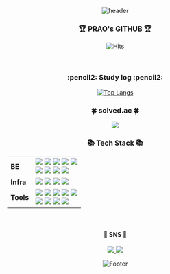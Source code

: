 



<div align="center"> 
  
![header](https://capsule-render.vercel.app/api?type=cylinder&color=E3F2FD&height=150&section=header&text=prao's%20Github&fontColor=ffffff&fontSize=70&animation=fadeIn&fontAlignY=55&desc=%20&descAlignY=62&descAlign=62)

<h3>🏆 PRAO's GITHUB 🏆</h3>

[![Hits](https://hits.seeyoufarm.com/api/count/incr/badge.svg?url=https%3A%2F%2Fgithub.com%2Fdev-prao&count_bg=%239487FF&title_bg=%2315B2FD&icon=riotgames.svg&icon_color=%23D4A996&title=hits&edge_flat=true)](https://hits.seeyoufarm.com)



<br/>

<h3>:pencil2: Study log :pencil2:</h3> 

[![Top Langs](https://github-readme-stats.vercel.app/api/top-langs/?username=dev-prao&layout=compact)](https://github.com/anuraghazra/github-readme-stats)
<h3>🍀 solved.ac 🍀</h3>

 <img src="http://mazandi.herokuapp.com/api?handle=pch718&theme=warm"/>


  
<div align=center>
	<h3>📚 Tech Stack 📚</h3>
</div>
<div align="center">
	<table>
		  <tr>
			<td><b>BE</b></td>
			<td>
				<img src="https://img.shields.io/badge/java-%23ED8B00.svg?style=for-the-badge&logo=openjdk&logoColor=white"/>
				<img src="https://img.shields.io/badge/Spring Boot-6DB33F?style=for-the-badge&logo=Spring Boot&logoColor=white"/>
				<img src="https://img.shields.io/badge/JWT-000000?style=for-the-badge&logo=JSON Web Tokens&logoColor=white"/>
				<img src="https://img.shields.io/badge/mysql-4479A1.svg?style=for-the-badge&logo=mysql&logoColor=white"/>
				<img src="https://img.shields.io/badge/Oracle-F80000?style=for-the-badge&logo=Oracle&logoColor=white">
				<br/>
				<img src="https://img.shields.io/badge/ElasticSearch-005571?style=for-the-badge&logo=ElasticSearch&logoColor=white">
				<img src="https://img.shields.io/badge/JPA-59666C?style=for-the-badge&logo=Hibernate&logoColor=white"/>
				<img src="https://img.shields.io/badge/redis-%23DD0031.svg?style=for-the-badge&logo=redis&logoColor=white"/>
				<img src="https://img.shields.io/badge/Gradle-C71A36?style=for-the-badge&logo=Gradle&logoColor=white"/>
			</td>
		  </tr>
		  <tr>
			<td><b>Infra</b></td>
			<td>
				<img src="https://img.shields.io/badge/AWS EC2-%23FF9900.svg?style=for-the-badge&logo=amazon-aws&logoColor=white"/>
				<img src="https://img.shields.io/badge/Jenkins-D24939?style=for-the-badge&logo=Jenkins&logoColor=white"/>
				<img src="https://img.shields.io/badge/Docker-4479A1?style=for-the-badge&logo=Docker&logoColor=white"/>
				<img src="https://img.shields.io/badge/NGINX-009639?style=for-the-badge&logo=NGINX&logoColor=white"/>
			</td>
		  <tr>
			<td><b>Tools</b></td>
			<td>
				<img src="https://img.shields.io/badge/IntelliJ-000000?style=for-the-badge&logo=IntelliJ IDEA#000000&logoColor=white">
				<img src="https://img.shields.io/badge/github-181717?style=for-the-badge&logo=github&logoColor=white"> 
				<img src="https://img.shields.io/badge/Slack-4A154B?style=for-the-badge&logo=Slack&logoColor=white">
				<img src="https://img.shields.io/badge/GitLab-FCA121?style=for-the-badge&logo=GitLab&logoColor=white"/>
				<img src="https://img.shields.io/badge/jira-%230A0FFF.svg?style=for-the-badge&logo=jira&logoColor=white"/>
				<br/>
				<img src="https://img.shields.io/badge/Notion-333333?style=for-the-badge&logo=Notion&logoColor=white"/>
				<img src="https://img.shields.io/badge/figma-%23F24E1E.svg?style=for-the-badge&logo=figma&logoColor=white" />
				<img src="https://img.shields.io/badge/Eclipse-2C2255?style=for-the-badge&logo=Eclipse%20IDE&logoColor=white">
				<img src="https://img.shields.io/badge/VSC-007ACC?style=for-the-badge&logo=VisualStudioCode&logoColor=white">
	</table>
</div>

<br/>
 
<div align=center>
	<h4>🎨 SNS 🎨</h4>
	<a href="https://prao.tistory.com">
		  <img src="https://img.shields.io/badge/Tistory-000000?style=for-the-badge&logo=Tistory&logoColor=orange">
	</a>
	<a href="mailto:pch5521@gmail.com">
		  <img src="https://img.shields.io/badge/Gmail-EA4335?style=for-the-badge&logo=Gmail&logoColor=white">
	</a>
	<br>
</div>

![Footer](https://capsule-render.vercel.app/api?type=waving&color=auto&height=200&section=footer)

</div>

